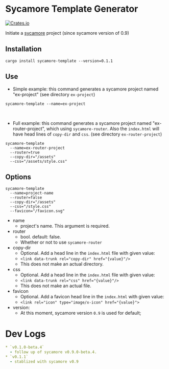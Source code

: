 # Sycamore Template Generator
[![Crates.io](https://img.shields.io/crates/v/sycamore-template)](https://crates.io/crates/sycamore-template)

Initiate a [sycamore](https://sycamore-rs.netlify.app/) project (since sycamore version of 0.9)

## Installation
```
cargo install sycamore-template --version=0.1.1
```

## Use

* Simple example: this command generates a sycamore project named "ex-project" (see directory `ex-project`)
```
sycamore-template --name=ex-project
```
</br>

* Full example: this command generates a sycamore project named "ex-router-project", which using `sycamore-router`. Also the `index.html` will have head lines of `copy-dir` and `css`. (see directory `ex-router-project`)
```
sycamore-template
  --name=ex-router-project
  --router=true
  --copy-dir="/assets"
  --css="/assets/style.css"
```

## Options
```
sycamore-template
  --name=project-name
  --router=false
  --copy-dir="/assets"
  --css="/style.css"
  --favicon="/favicon.svg"
```

* name
  - project's name. This argument is required.
* router
  - bool. default: false.
  - Whether or not to use `sycamore-router`
* copy-dir
  - Optional. Add a head line in the `index.html` file with given value:
  - `<link data-trunk rel="copy-dir" href="{value}"/>`
  - This does not make an actual directory.
* css
  - Optional. Add a head line in the `index.html` file with given value:
  - `<link data-trunk rel="css" href="{value}"/>`
  - This does not make an actual file.
* favicon
  - Optional. Add a favicon head line in the `index.html` with given value:
  - `<link rel="icon" type="image/x-icon" href="{value}">`
* version:
  - At this moment, sycamore version `0.9` is used for default;


# Dev Logs
```yaml
* `v0.1.0-beta.4`
  - follow up of sycamore v0.9.0-beta.4.
* `v0.1.1`
  - stablized with sycamore v0.9
```